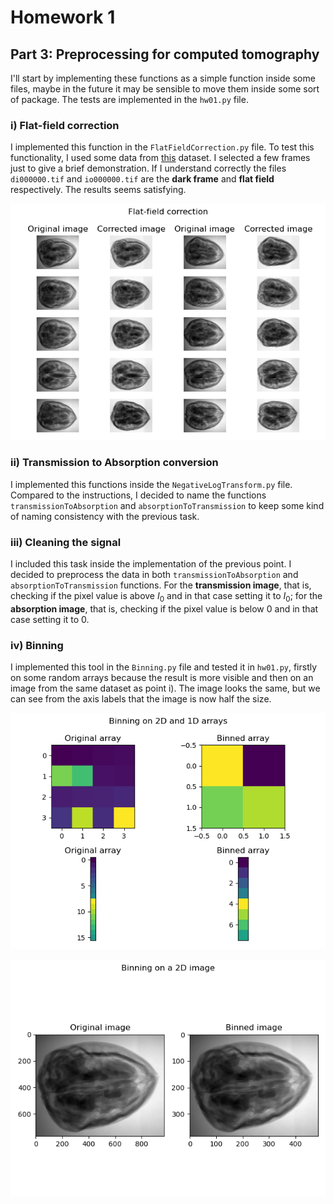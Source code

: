 # Homework 1

## Part 3: Preprocessing for computed tomography

I'll start by implementing these functions as a simple function inside some files, maybe in the future it may be sensible to move them inside some sort of package. The tests are implemented in the `hw01.py` file.

### i) Flat-field correction

I implemented this function in the `FlatFieldCorrection.py` file. To test this functionality, I used some data from [this](https://zenodo.org/record/2686726) dataset. I selected a few frames just to give a brief demonstration. If I understand correctly the files `di000000.tif` and `io000000.tif` are the **dark frame** and **flat field** respectively. The results seems satisfying.

![Flat-field correction test](flatFieldCorrection.png "Flat-field correction test")

### ii) Transmission to Absorption conversion

I implemented this functions inside the `NegativeLogTransform.py` file. Compared to the instructions, I decided to name the functions `transmissionToAbsorption` and `absorptionToTransmission` to keep some kind of naming consistency with the previous task.

### iii) Cleaning the signal

I included this task inside the implementation of the previous point. I decided to preprocess the data in both `transmissionToAbsorption` and `absorptionToTransmission` functions. For the **transmission image**, that is, checking if the pixel value is above $I_0$ and in that case setting it to $I_0$; for the **absorption image**, that is, checking if the pixel value is below 0 and in that case setting it to 0.

### iv) Binning

I implemented this tool in the `Binning.py` file and tested it in `hw01.py`, firstly on some random arrays because the result is more visible and then on an image from the same dataset as point i). The image looks the same, but we can see from the axis labels that the image is now half the size.

![Binning on random arrays test](binningRandom.png "Binning on random arrays test")

![Binning on a 2D image test](binningImage.png "Binning on a 2D image test")